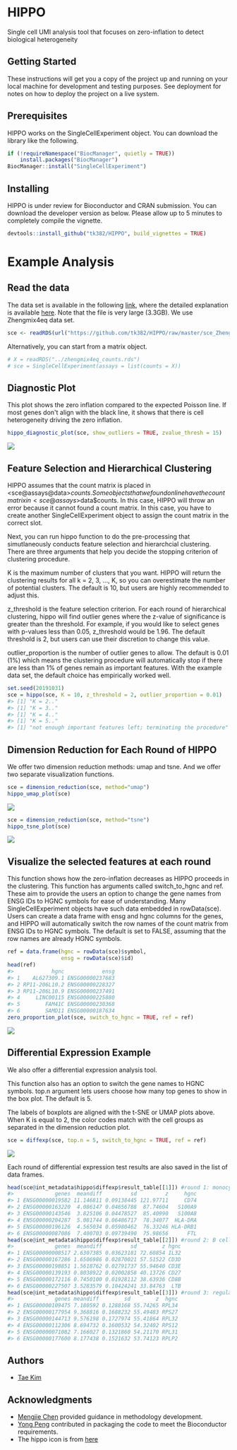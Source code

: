 
<!-- README.md is generated from README.Rmd. Please edit that file -->
HIPPO
=====

Single cell UMI analysis tool that focuses on zero-inflation to detect biological heterogeneity

Getting Started
---------------

These instructions will get you a copy of the project up and running on your local machine for development and testing purposes. See deployment for notes on how to deploy the project on a live system.

Prerequisites
-------------

HIPPO works on the SingleCellExperiment object. You can download the library like the following.

``` r
if (!requireNamespace("BiocManager", quietly = TRUE))
    install.packages("BiocManager")
BiocManager::install("SingleCellExperiment")
```

Installing
----------

HIPPO is under review for Bioconductor and CRAN submission. You can download the developer version as below. Please allow up to 5 minutes to completely compile the vignette.

``` r
devtools::install_github("tk382/HIPPO", build_vignettes = TRUE)
```

Example Analysis
================

Read the data
-------------

The data set is available in the following [link](http://imlspenticton.uzh.ch/robinson_lab/DuoClustering2018/DuoClustering2018.tar.gz), where the detailed explanation is available [here](https://github.com/markrobinsonuzh/scRNAseq_clustering_comparison). Note that the file is very large (3.3GB). We use Zhengmix4eq data set.

``` r
sce <- readRDS(url("https://github.com/tk382/HIPPO/raw/master/sce_Zhengmix4eq.rds","rb"))
```

Alternatively, you can start from a matrix object.

``` r
# X = readRDS("../zhengmix4eq_counts.rds")
# sce = SingleCellExperiment(assays = list(counts = X))
```

Diagnostic Plot
---------------

This plot shows the zero inflation compared to the expected Poisson line. If most genes don't align with the black line, it shows that there is cell heterogeneity driving the zero inflation.

``` r
hippo_diagnostic_plot(sce, show_outliers = TRUE, zvalue_thresh = 15)
```

![](README_files/figure-markdown_github/diagnostic-1.png)

Feature Selection and Hierarchical Clustering
---------------------------------------------

HIPPO assumes that the count matrix is placed in <sce@assays@data>$counts. Some objects that we found online have the count matrix in <sce@assays>$data$counts. In this case, HIPPO will throw an error because it cannot found a count matrix. In this case, you have to create another SingleCellExperiment object to assign the count matrix in the correct slot.

Next, you can run hippo function to do the pre-processing that simutlaneously conducts feature selection and hierarchcial clustering. There are three arguments that help you decide the stopping criterion of clustering procedure.

K is the maximum number of clusters that you want. HIPPO will return the clustering results for all k = 2, 3, ..., K, so you can overestimate the number of potential clusters. The default is 10, but users are highly recommended to adjust this.

z\_threshold is the feature selection criterion. For each round of hierarchical clustering, hippo will find outlier genes where the z-value of significance is greater than the threshold. For example, if you would like to select genes with p-values less than 0.05, z\_threshold would be 1.96. The default threshold is 2, but users can use their discretion to change this value.

outlier\_proportion is the number of outlier genes to allow. The default is 0.01 (1%) which means the clustering procedure will automatically stop if there are less than 1% of genes remain as important features. With the example data set, the default choice has empirically worked well.

``` r
set.seed(20191031)
sce = hippo(sce, K = 10, z_threshold = 2, outlier_proportion = 0.01)
#> [1] "K = 2.."
#> [1] "K = 3.."
#> [1] "K = 4.."
#> [1] "K = 5.."
#> [1] "not enough important features left; terminating the procedure"
```

Dimension Reduction for Each Round of HIPPO
-------------------------------------------

We offer two dimension reduction methods: umap and tsne. And we offer two separate visualization functions.

``` r
sce = dimension_reduction(sce, method="umap")
hippo_umap_plot(sce)
```

![](README_files/figure-markdown_github/umap-1.png)

``` r
sce = dimension_reduction(sce, method="tsne")
hippo_tsne_plot(sce)
```

![](README_files/figure-markdown_github/tsne-1.png)

Visualize the selected features at each round
---------------------------------------------

This function shows how the zero-inflation decreases as HIPPO proceeds in the clustering. This function has arguments called switch\_to\_hgnc and ref. These aim to provide the users an option to change the gene names from ENSG IDs to HGNC symbols for ease of understanding. Many SingleCellExperiment objects have such data embedded in rowData(sce). Users can create a data frame with ensg and hgnc columns for the genes, and HIPPO will automatically switch the row names of the count matrix from ENSG IDs to HGNC symbols. The default is set to FALSE, assuming that the row names are already HGNC symbols.

``` r
ref = data.frame(hgnc = rowData(sce)$symbol,
                 ensg = rowData(sce)$id)
head(ref)
#>            hgnc            ensg
#> 1    AL627309.1 ENSG00000237683
#> 2 RP11-206L10.2 ENSG00000228327
#> 3 RP11-206L10.9 ENSG00000237491
#> 4     LINC00115 ENSG00000225880
#> 5        FAM41C ENSG00000230368
#> 6        SAMD11 ENSG00000187634
zero_proportion_plot(sce, switch_to_hgnc = TRUE, ref = ref)
```

![](README_files/figure-markdown_github/featureselection-1.png)

Differential Expression Example
-------------------------------

We also offer a differential expression analysis tool.

This function also has an option to switch the gene names to HGNC symbols. top.n argument lets users choose how many top genes to show in the box plot. The default is 5.

The labels of boxplots are aligned with the t-SNE or UMAP plots above. When K is equal to 2, the color codes match with the cell groups as separated in the dimension reduction plot.

``` r
sce = diffexp(sce, top.n = 5, switch_to_hgnc = TRUE, ref = ref)
```

![](README_files/figure-markdown_github/diffexp-1.png)

Each round of differential expression test results are also saved in the list of data frames.

``` r
head(sce@int_metadata$hippo$diffexp$result_table[[1]]) #round 1: monocytes
#>             genes  meandiff         sd         z     hgnc
#> 1 ENSG00000019582 11.146811 0.09138445 121.97711     CD74
#> 2 ENSG00000163220  4.086147 0.04656788  87.74604   S100A9
#> 3 ENSG00000143546  3.825106 0.04478527  85.40990   S100A8
#> 4 ENSG00000204287  5.081744 0.06486717  78.34077  HLA-DRA
#> 5 ENSG00000196126  4.565034 0.05980462  76.33246 HLA-DRB1
#> 6 ENSG00000087086  7.400703 0.09739490  75.98656      FTL
head(sce@int_metadata$hippo$diffexp$result_table[[2]]) #round 2: B cells
#>             genes  meandiff         sd        z hgnc
#> 1 ENSG00000008517 2.6307385 0.03623181 72.60854 IL32
#> 2 ENSG00000167286 1.6506986 0.02870021 57.51522 CD3D
#> 3 ENSG00000198851 1.5618762 0.02791737 55.94640 CD3E
#> 4 ENSG00000139193 0.8038922 0.02002858 40.13726 CD27
#> 5 ENSG00000172116 0.7450100 0.01928112 38.63936 CD8B
#> 6 ENSG00000227507 3.5283579 0.10424241 33.84763  LTB
head(sce@int_metadata$hippo$diffexp$result_table[[3]]) #round 3: regulatory T cells
#>             genes meandiff        sd        z  hgnc
#> 1 ENSG00000109475 7.180592 0.1288168 55.74265 RPL34
#> 2 ENSG00000177954 9.368816 0.1688232 55.49483 RPS27
#> 3 ENSG00000144713 9.576198 0.1727974 55.41864 RPL32
#> 4 ENSG00000112306 8.694732 0.1600532 54.32402 RPS12
#> 5 ENSG00000071082 7.166027 0.1321860 54.21170 RPL31
#> 6 ENSG00000177600 8.177438 0.1521632 53.74123 RPLP2
```

Authors
-------

-   [Tae Kim](https://github.com/tk382)

Acknowledgments
---------------

-   [Mengjie Chen](http://www.mengjiechen.com) provided guidance in methodology development.
-   [Yong Peng](https://github.com/bigdataage) contributed in packaging the code to meet the Bioconductor requirements.
-   The hippo icon is from [here](https://www.needpix.com/photo/178308/hippo-head-cartoon-cute-grey-zoo-wildlife)
